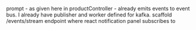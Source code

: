 prompt - <ProductController code attached> as given here in productController - already emits events to event bus. I already have publisher and worker defined for kafka. scaffold /events/stream endpoint where react notification panel subscribes to
